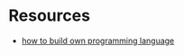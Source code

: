 # Resources

- [how to build own programming language](https://gota7.github.io/GotaGuide/ProgrammingLanguage/AntlrSetup.html)
